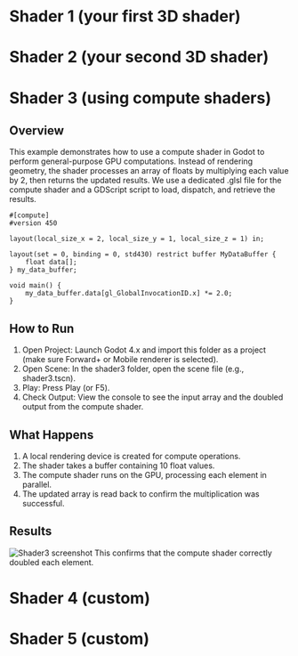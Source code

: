 # Shader 1 (your first 3D shader)

# Shader 2 (your second 3D shader)

# Shader 3 (using compute shaders)
## Overview
This example demonstrates how to use a compute shader in Godot to perform general-purpose GPU computations. Instead of rendering geometry, the shader processes an array of floats by multiplying each value by 2, then returns the updated results. We use a dedicated .glsl file for the compute shader and a GDScript script to load, dispatch, and retrieve the results.
```
#[compute]
#version 450

layout(local_size_x = 2, local_size_y = 1, local_size_z = 1) in;

layout(set = 0, binding = 0, std430) restrict buffer MyDataBuffer {
    float data[];
} my_data_buffer;

void main() {
    my_data_buffer.data[gl_GlobalInvocationID.x] *= 2.0;
}
```
## How to Run
1. Open Project: Launch Godot 4.x and import this folder as a project (make sure Forward+ or Mobile renderer is selected).
2. Open Scene: In the shader3 folder, open the scene file (e.g., shader3.tscn).
3. Play: Press Play (or F5).
4. Check Output: View the console to see the input array and the doubled output from the compute shader.
## What Happens
1. A local rendering device is created for compute operations.
2. The shader takes a buffer containing 10 float values.
3. The compute shader runs on the GPU, processing each element in parallel.
4. The updated array is read back to confirm the multiplication was successful.
## Results
![Shader3 screenshot](assignment4-buket/readme_images/Shader3_1.png)
This confirms that the compute shader correctly doubled each element.


# Shader 4 (custom)

# Shader 5 (custom)
